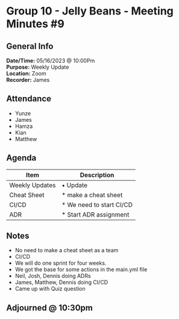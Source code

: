 # Group 10 - Jelly Beans - Meeting Minutes #9
## General Info
**Date/Time:** 05/16/2023 @ 10:00Pm <br>
**Purpose:** Weekly Update <br>
**Location:** Zoom<br>
**Recorder:** James <br>

## Attendance

- Yunze
- James
- Hamza
- Kian
- Matthew


## Agenda
Item | Description
---- | ----
Weekly Updates |• Update
Cheat Sheet |* make a cheat sheet
CI/CD |* We need to start CI/CD 
ADR | * Start ADR assignment

## Notes
- No need to make a cheat sheet as a team
- CI/CD
- We will do one sprint for four weeks.
- We got the base for some actions in the main.yml file
- Neil, Josh, Dennis doing ADRs
- James, Matthew, Dennis doing CI/CD
- Came up with Quiz question
  
## Adjourned @ 10:30pm